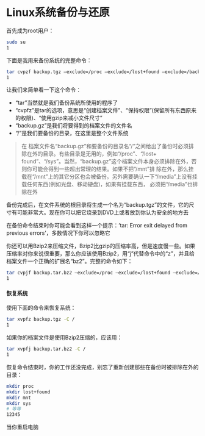 # Linux系统备份与还原

首先成为root用户：

```bash
sudo su
1
```

下面是我用来备份系统的完整命令：

```bash
tar cvpzf backup.tgz –exclude=/proc –exclude=/lost+found –exclude=/backup.tgz –exclude=/mnt –exclude=/sys /
1
```

让我们来简单看一下这个命令：

- “tar”当然就是我们备份系统所使用的程序了
- “cvpfz”是tar的选项，意思是“创建档案文件”、“保持权限”(保留所有东西原来的权限)、“使用gzip来减小文件尺寸”
- “backup.gz”是我们将要得到的档案文件的文件名
- “/”是我们要备份的目录，在这里是整个文件系统

> 在 档案文件名“backup.gz”和要备份的目录名“/”之间给出了备份时必须排除在外的目录。有些目录是无用的，例如“/proc”、“/lost+ found”、“/sys”。当然，“backup.gz”这个档案文件本身必须排除在外，否则你可能会得到一些超出常理的结果。如果不把“/mnt”排 除在外，那么挂载在“/mnt”上的其它分区也会被备份。另外需要确认一下“/media”上没有挂载任何东西(例如光盘、移动硬盘)，如果有挂载东西， 必须把“/media”也排除在外

备份完成后，在文件系统的根目录将生成一个名为“backup.tgz”的文件，它的尺寸有可能非常大。现在你可以把它烧录到DVD上或者放到你认为安全的地方去

在备份命令结束时你可能会看到这样一个提示：’tar: Error exit delayed from previous errors’，多数情况下你可以忽略它

你还可以用Bzip2来压缩文件，Bzip2比gzip的压缩率高，但是速度慢一些。如果压缩率对你来说很重要，那么你应该使用Bzip2，用“j”代替命令中的“z”，并且给档案文件一个正确的扩展名“bz2”。完整的命令如下：

```bash
tar cvpjf backup.tar.bz2 –exclude=/proc –exclude=/lost+found –exclude=/backup.tar.bz2 –exclude=/mnt –exclude=/sys /
1
```

#### 恢复系统

使用下面的命令来恢复系统：

```bash
tar xvpfz backup.tgz -C /
1
```

如果你的档案文件是使用Bzip2压缩的，应该用：

```bash
tar xvpfj backup.tar.bz2 -C /
1
```

恢复命令结束时，你的工作还没完成，别忘了重新创建那些在备份时被排除在外的目录：

```bash
mkdir proc
mkdir lost+found
mkdir mnt
mkdir sys
# 等等
12345
```

当你重启电脑